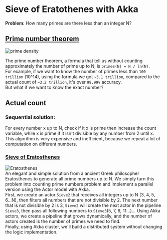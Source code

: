 # Sieve of Eratothenes with Akka

**Problem:** How many primes are there less than an integer N?

## [Prime number theorem](https://www.khanacademy.org/computing/computer-science/cryptography/comp-number-theory/v/prime-number-theorem-the-density-of-primes)
![prime density](http://img.youtube.com/vi/7jzCJJIc59E/0.jpg)  

The prime number theorem, a formula that tell us without counting approximately the number of prime up to N, is `primes(N) = N / ln(N)`.  
For example, if we want to know the number of primes less than `100 trillion` (10^14), using the formula we got `~3.1 trillion`, compared to the actual count of `~3.2 trillion`, it's over `99.99%` accuracy.  
But what if we want to know the exact number?

## Actual count
### Sequential solution: 
For every number x up to N, check if it x is prime then increase the count variable, while x is prime if it isn't divisible by any number from 2 until x.  
This algorithm is very expensive and inefficient, because we repeat a lot of computation on different numbers.

### [Sieve of Eratosthenes](https://www.khanacademy.org/computing/computer-science/cryptography/comp-number-theory/v/sieve-of-eratosthenes-prime-adventure-part-4)
![Eratosthenes](https://upload.wikimedia.org/wikipedia/commons/b/b3/Eratosthene.01.png)  
An elegant and simple solution from a ancient Greek philosopher Eratosthenes to generate all prime numbers up to N.
We simply turn this problem into counting prime numbers problem and implement a parallel version using the Actor model with Akka.  
First, we create an actor `Sieve2` that receives all integers up to N (3, 4, 5, 6...N), then filters all numbers that are not divisible by 2. The next number that is not divisible by 2 is 3, `Sieve2` will create the next actor in the pipeline `Sieve3`, then pass all following numbers to `Sieve3`(5, 7, 9, 11...)... Using Akka actors, we create a pipeline that grows dynamically, and the number of actors created is the number of primes we need to find.  
Finally, using Akka cluster, we'll build a distributed system without changing the logic implementation.


